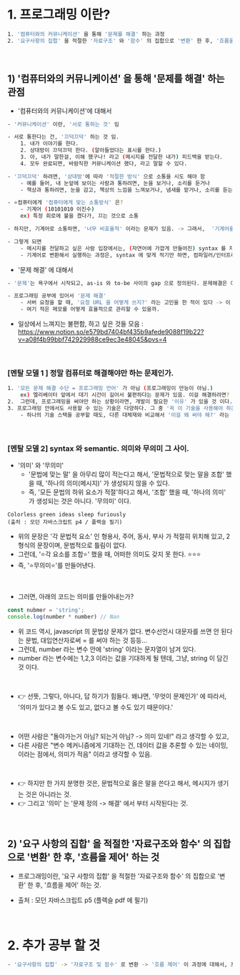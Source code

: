 

# 1. 프로그래밍 이란? 
``` bash
1. '컴퓨터와의 커뮤니케이션' 을 통해 '문제를 해결' 하는 과정 
2. '요구사항의 집합' 을 적절한 '자료구조' 와 '함수' 의 집합으로 '변환' 한 후, '흐름을 제어' 하는 것 (출처 : 모던 자바스크립트 p5)
```



<br>


## 1) '컴퓨터와의 커뮤니케이션' 을 통해 '문제를 해결' 하는 관점 

- '컴퓨터와의 커뮤니케이션'에 대해서 
``` bash 
- '커뮤니케이션' 이란, '서로 통하는 것' 임 

- 서로 통한다는 건, '끄덕끄덕' 하는 것 임. 
	1. 내가 이야기를 한다. 
	2. 상대방이 끄덕끄덕 한다. (알아들었다는 표시를 한다.)
	3. 아, 내가 말한걸, 이해 했구나! 라고 (메시지를 전달한 내가) 피드백을 받는다. 
	4. 모두 완료되면, 바람직한 커뮤니케이션 했다, 라고 말할 수 있다. 

- '끄덕끄덕' 하려면, '상대방'에 따라 '적절한 방식' 으로 소통을 시도 해야 함 
	- 예를 들어, 내 눈앞에 보이는 사람과 통하려면, 눈을 보거나, 소리를 듣거나 
	- 책상과 통하려면, 눈을 감고, 책상의 느낌을 느껴보거나, 냄새를 맡거나, 소리를 듣는다. 

- ⭐컴퓨터에게 '컴퓨터에게 맞는 소통방식' 은? 
	- 기계어 (10101010 이진수) 
	ex) 특정 회로에 불을 켰다가, 끄는 것으로 소통

- 하지만, 기계어로 소통하면, '너무 비효율적' 이라는 문제가 있음. -> 그래서,  '기계어를 쓰는 컴퓨터(인터프리터/컴파일러)' 와 '사람의 말' 을 모두 이해할 수 있는 '⭐인공어' 인 '프로그래밍 언어' 를 사용한다. 

- 그렇게 되면 
	- 메시지를 전달하고 싶은 사람 입장에서는, (자연어에 가깝게 만들어진) syntax 를 지켜서, ⭐사용하기만 하면 되고⭐,
	- 기계어로 변환해서 실행하는 과정은, syntax 에 맞게 적기만 하면, 컴파일러/인터프리터가 알아서 한다. -> ⭐편리 
```



- '문제 해결' 에 대해서 
``` bash
- '문제'는 욕구에서 시작되고, as-is 와 to-be 사이의 gap 으로 정의된다. 문제해결은 이 간극을 줄이는 것 이다. 

- 프로그래밍 공부에 있어서 '문제 해결' 
	- 서버 요청을 할 때, '요청 URL 을 어떻게 쓰지?' 라는 고민을 한 적이 있다 -> 이 고민을 해결하고 있었던 것이 'REST API' 였다. 이렇게, '실제로 답답함, 혼란 등을 느끼는 것' 이 '문제 상황' 이고, 그것을 해결해 줄 수 있는 기술들을, '찾아서, 연결' 해준다. 
	- 여기 적은 메모를 어떻게 효율적으로 관리할 수 있을까. 
```
- 일상에서 느껴지는 불편함, 하고 싶은 것들 모음 : https://www.notion.so/e579bd7404bf435b9afede9088f19b22?v=a08f4b99bbf742929988ce9ec3e48045&pvs=4


<br>


### [멘탈 모델 1 ] 정말 컴퓨터로 해결해야만 하는 문제인가. 
``` bash
1. '모든 문제 해결 수단 = 프로그래밍 언어' 가 아님 (프로그래밍이 만능이 아님.) 
	ex) 엘리베이터 앞에서 대기 시간이 길어서 불편하다는 문제가 있음. 이걸 해결하려면? 엘리베이터 속도를 빠르게 할 수도 있다. 그런데, 다른 방법으로는 거울을 설치해서, 사람들이 '길다는 인지를 줄이는 것' 도 있다. 문제 해결의 수단으로써의 프로그래밍이 되어야 한다. 만능이 아니다. 
2.  그런데, 프로그래밍을 써야만 하는 상황이라면, 개발이 필요한 '이유' 가 있을 것 이다. 그리고 그 지점이 '해결해야 하는 문제' 가 된다. 
3. 프로그래밍 안에서도 사용할 수 있는 기술은 다양하다. 그 중 '꼭 이 기술을 사용해야 하는 이유' 가 명확하다면, 문제해결에서 '문제 정의' 가 자연스럽게 될 수 있다. 이러한 관점에서 사용하면, 해당 기술을 '적재적소' 에 사용할 수 있다. ⭐⭐⭐⭐⭐ 
	- 하나의 기술 스택을 공부할 때도, 다른 대체재와 비교해서 '이걸 왜 써야 해?' 라는 물음에 대답할 수 있을 정도로 공부하고, 이해해야 한다. ⭐⭐⭐⭐⭐ 
```



<br>


### [멘탈 모델 2] syntax 와 semantic. 의미와 무의미 그 사이. 

- '의미' 와 '무의미'
	- '문법에 맞는 말' 을 아무리 많이 적는다고 해서, '문법적으로 맞는 말을 조합' 했을 때, '하나의 의미(메시지)' 가 생성되지 않을 수 있다. 
	- 즉, '모든 문법의 하위 요소가 적절'하다고 해서, '조합' 했을 때, '하나의 의미' 가 생성되는 것은 아니다. '무의미' 이다. 

```
Colorless green ideas sleep furiously
(출처 : 모던 자바스크립트 p4 / 플렉슬 필기)
```

- 위의 문장은 '각 문법적 요소' 인 형용사, 주어, 동사, 부사 가 적절히 위치해 있고, 2형식의 문장이며, 문법적으로 틀림이 없다. 
- 그런데, '⭐각 요소를 조합⭐' 했을 때, 어떠한 의미도 갖지 못 한다. ⭐⭐⭐
- 즉, '⭐무의미⭐'를 만들어낸다.


<br>


- 그러면, 아래의 코드는 의미를 만들어내는가? 

``` js
const nubmer = 'string';
console.log(number * number) // Nan
```


- 위 코드 역시, javascript 의 문법상 문제가 없다. 변수선언시 대문자를 쓰면 안 된다는 문법, 대입연산자로써 = 를 써야 하는 것 등등...
- 그런데, number 라는 변수 안에 'string' 이라는 문자열이 남겨 있다. 
- number 라는 변수에는 1,2,3 이라는 값을 기대하게 될 텐데, 그냥, string 이 담긴 것 이다. 

<br>

- 👉 선뜻, 그렇다, 아니다, 답 하기가 힘들다. 왜냐면, '무엇이 문제인가' 에 따라서, '의미가 있다고 볼 수도 있고, 없다고 볼 수도 있기 때문이다.'

<br>


- 어떤 사람은 "돌아가는거 아님? 되는거 아님? -> 의미 있네!" 라고 생각할 수 있고, 
- 다른 사람은 "변수 메커니즘에게 기대하는 건, 데이터 값을 추론할 수 있는 네이밍, 이라는 점에서, 의미가 적음" 이라고 생각할 수 있음. 

<br>

- 👉 하지만 한 가지 분명한 것은, 문법적으로 옳은 말을 쓴다고 해서, 메시지가 생기는 것은 아니라는 것. 
- 👉 그리고 '의미' 는 '문제 정의 -> 해결' 에서 부터 시작된다는 것. 


<br>

## 2) '요구 사항의 집합' 을 적절한 '자료구조와 함수' 의 집합으로 '변환' 한 후, '흐름을 제어' 하는 것 

- 프로그래밍이란, '요구 사항의 집합' 을 적절한 '자료구조와 함수' 의 집합으로 '변환' 한 후, '흐름을 제어' 하는 것. 

- 출처 : 모던 자바스크립트 p5 (플렉슬 pdf 에 필기)


<br>


# 2. 추가 공부 할 것 
``` bash 
- '요구사항의 집합' -> '자료구조 및 함수' 로 변환 -> '흐름 제어' 이 과정에 대해서, 프로젝트를 해나가면서 인사이트를 쌓아야 함. 
```


